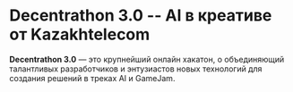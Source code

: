 # Decentrathon 3.0 -- AI в креативе от Kazakhtelecom

**Decentrathon 3.0** — это крупнейший онлайн хакатон, о объединяющий талантливых разработчиков и энтузиастов новых технологий для создания решений в
треках AI и GameJam.
